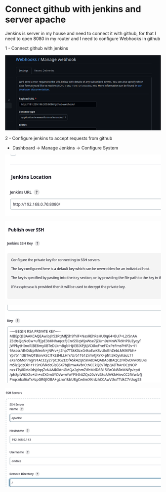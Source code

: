 # Connect github with jenkins and server apache

Jenkins is server in my house and need to connect it with github, for that I need to open 8080 in my router 
and I need to configure Webhooks in github


1 - Connect github with jenkins 

![](images/1.png "Webkooks")

2 - Configure jenkins to accept requests from github

* Dashboard -> Manage Jenkins -> Configure System



![](images/2.png "Webkooks")

![](images/4.png "Webkooks")

![](images/5.png "Webkooks")

![](images/6.png "Webkooks")


